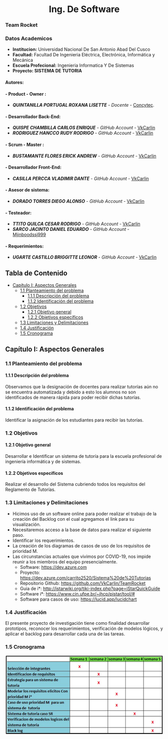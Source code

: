# **<center>Ing. De Software </center>**
### Team Rocket

### Datos Academicos
  - **Institucion:** Universidad Nacional De San Antonio Abad Del Cusco
  - **Facultad:** Facultad De Ingenieria Eléctrica, Electrónica, Informática y Mecánica
  - **Escuela Profecional:** Ingenieria Informatica Y De Sistemas
  - **Proyecto: SISTEMA DE TUTORIA**


  #### Autores:
  #### - Product - Owner :
  - **_QUINTANILLA PORTUGAL ROXANA LISETTE_** - _Docente_ - [Concytec](http://directorio.concytec.gob.pe/appDirectorioCTI/VerDatosInvestigador.do?id_investigador=40930).
  #### - Desarrollador Back-End:
  - **_QUISPE CHAMBILLA CARLOS ENRIQUE_** - _GitHub Account_ - [VkCarlin](https://github.com/VkCarlin)
  - **_RODRIGUEZ HANCCO RUDY RODRIGO_** - _GitHub Account_ - [VkCarlin](https://github.com/VkCarlin)
  #### - Scrum - Master :
  - **_BUSTAMANTE FLORES ERICK ANDREW_** - _GitHub Account_ - [VkCarlin](https://github.com/VkCarlin)
  #### - Desarrollador Front-End:
  - **_CASILLA PERCCA VLADIMIR DANTE_** - _GitHub Account_ - [VkCarlin](https://github.com/VkCarlin)
  #### - Asesor de sistema:
  - **_DORADO TORRES DIEGO ALONSO_** - _GitHub Account_ - [VkCarlin](https://github.com/VkCarlin)
  #### - Testeador:
  - **_TTITO QUILCA CESAR RODRIGO_** - _GitHub Account_ - [VkCarlin](https://github.com/VkCarlin)
  - **_SARCO JACINTO DANIEL EDUARDO_** - _GitHub Account_ - [Mjinboodssj999](https://github.com/Mjinboodssj999)
  #### - Requerimientos:
  - **_UGARTE CASTILLO BRIGGITTE LEONOR_** - _GitHub Account_ - [VkCarlin](https://github.com/VkCarlin)


## Tabla de Contenido
- [Capítulo I: Aspectos Generales](https://github.com/VkCarlin/TeamRocket)
  - [1.1 Planteamiento del problema](https://github.com/VkCarlin/TeamRocket)
    - [1.1.1 Descripción del problema](https://github.com/VkCarlin/TeamRocket)
    - [1.1.2 Identificación del problema](https://github.com/VkCarlin/TeamRocket)
  - [1.2 Objetivos](https://github.com/VkCarlin/TeamRocket)
    - [1.2.1 Objetivo general](https://github.com/VkCarlin/TeamRocket)
    - [1.2.2 Objetivos específicos](https://github.com/VkCarlin/TeamRocket)
  - [1.3 Limitaciones y Delimitaciones](https://github.com/VkCarlin/TeamRocket)
  - [1.4 Justificación](https://github.com/VkCarlin/TeamRocket)
  - [1.5 Cronograma](https://github.com/VkCarlin/TeamRocket)



## Capítulo I: Aspectos Generales	

### 1.1 Planteamiento del problema	

#### 1.1.1 Descripción del problema	
  Observamos que la designación de docentes para realizar tutorías aún no se encuentra automatizada y debido a esto los alumnos no son identificados de manera rápida para poder recibir dichas tutorías.
#### 1.1.2 Identificación del problema	
  Identificar la asignación de los estudiantes para recibir las tutorías.
### 1.2 Objetivos

#### 1.2.1 Objetivo general	
  Desarrollar e Identificar un sistema de tutoría para la escuela profesional de ingeniería informática y de sistemas.
#### 1.2.2 Objetivos específicos	
  Realizar el desarrollo del Sistema cubriendo todos los requisitos del Reglamento de Tutorías.

### 1.3 Limitaciones y Delimitaciones	
  - Hicimos uso de un software online para poder realizar el trabajo de la creación del Backlog con el cual agregamos el link para su visualización.
  - Necesitaremos acceso a la base de datos para realizar el siguiente paso.
  - Identificar los requerimientos.
  - La creación de los diagramas de casos de uso de los requisitos de prioridad M.
  - Las circunstancias actuales que vivimos por COVID-19, nos impide reunir a los miembros del equipo presencialmente.
    - Software: https://dev.azure.com
    - Proyecto: https://dev.azure.com/carrito2520/Sistema%20de%20Tutorias
    - Repositorio Github: https://github.com/VkCarlin/TeamRocket
    - Guia de i*: http://istarwiki.org/tiki-index.php?page=iStarQuickGuide 
    - Software i*: https://www.cin.ufpe.br/~jhcp/pistar/tool/#
    - Software para casos de uso: https://lucid.app/lucidchart
### 1.4 Justificación	
  El presente proyecto de investigación tiene como finalidad desarrollar prototipos, reconocer los requerimientos, verificación de modelos lógicos, y aplicar el     backlog para desarrollar cada una de las tareas.
  

### 1.5 Cronograma	

![Resultado](./SistemadeTutoria_Images/Cronograma.png)
